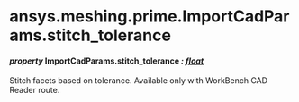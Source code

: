 <a id="ansys-meshing-prime-importcadparams-stitch-tolerance"></a>

# ansys.meshing.prime.ImportCadParams.stitch_tolerance

<a id="ansys.meshing.prime.ImportCadParams.stitch_tolerance"></a>

#### *property* ImportCadParams.stitch_tolerance *: [float](https://docs.python.org/3.11/library/functions.html#float)*

Stitch facets based on tolerance. Available only with WorkBench CAD Reader route.

<!-- !! processed by numpydoc !! -->
